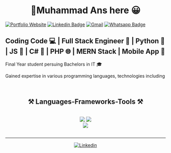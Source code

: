 
<!-- [![](https://visitor-badge.laobi.icu/badge?page_id=Muhammad-AnasKhan.Muhammad-AnasKhan)](https://github.com/Muhammad-AnasKhan)
[![](https://img.shields.io/github/followers/Muhammad-AnasKhan?label=Follow&style=social)](https://github.com/Muhammad-AnasKhan)  -->
<h1 style="text-align:center">👋Muhammad Ans here 😀</h1>

[![Portfolio Website](https://img.shields.io/badge/Portfolio-%23000000.svg?style=flat&logo=firefox&logoColor=#FF7139)](https://anskhan.netlify.app/ "Visit Portfolio")
[![Linkedin Badge](https://img.shields.io/badge/-Muhammad%20Ans-0072b1?style=flat&logo=Linkedin&logoColor=white)](https://www.linkedin.com/in/muhammad-ans-khan/ "Connect on LinkedIn")
[![Gmail](https://img.shields.io/badge/-the.ans.khan@gmail.com-D14836?style=flat&logo=gmail&logoColor=white)](mailto:the.ans.khan@gmail.com?subject=Saw%20Your%20Github%20Profile&body=I%20wanted%20to%20talk%20with%20%20you%20about... "Connect via Email")
[![Whatsapp Badge](https://img.shields.io/badge/-@محمد-25D366?style=flat&logo=Whatsapp&logoColor=white)](https://wa.me/923177148611 "Contact on Whatsapp")


## Coding Code 💻 | Full Stack Engineer 🧙 | Python 🐍 | JS 🚀 | C# 🎯 | PHP 🌐 | MERN Stack | Mobile App 📱

Final Year student persuing Bachelors in IT 🎓

Gained expertise in various programming languages, technologies including 

<br/>

<!--
-  Python 🐍
-  JavaScript 🔥
-  PHP 🐘
- Java ☕
- C# #️⃣
- .NET ⚙️
- Dart 🎯
- C++ ➕➕
- NodeJS 🚀
- Android 📱
- Flutter 🌐😉📱🖥️🐧🍎
-->
  <h2 align="center">⚒️ Languages-Frameworks-Tools ⚒️</h2>
<br/>
<div align="center">
    <img src="https://skillicons.dev/icons?i=html,css,js,bootstrap,vscode,github,figma,tailwind,git" />
    <img src="https://skillicons.dev/icons?i=cs,dotnet,python,django,flask,php,nodejs,react,javascript,express,androidstudio,java,dart,flutter" /> <br>
   <img src="https://skillicons.dev/icons?i=firebase,mongodb,mysql,sqlite,postgres,docker" />
  <br>
</div>

<br/>
<hr/>


<div align="center">
  
 [![Linkedin](https://skillicons.dev/icons?i=linkedin)](https://www.linkedin.com/in/muhammad-ans-khan/)
</div>


<!---
Muhammad-AnasKhan/Muhammad-AnasKhan is a ✨ special ✨ repository because its `README.md` (this file) appears on your GitHub profile.
You can click the Preview link to take a look at your changes.
--->
